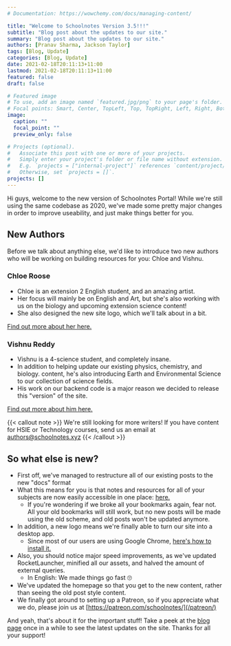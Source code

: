 ```yaml
---
# Documentation: https://wowchemy.com/docs/managing-content/

title: "Welcome to Schoolnotes Version 3.5!!!"
subtitle: "Blog post about the updates to our site."
summary: "Blog post about the updates to our site."
authors: [Pranav Sharma, Jackson Taylor]
tags: [Blog, Update]
categories: [Blog, Update]
date: 2021-02-18T20:11:13+11:00
lastmod: 2021-02-18T20:11:13+11:00
featured: false
draft: false

# Featured image
# To use, add an image named `featured.jpg/png` to your page's folder.
# Focal points: Smart, Center, TopLeft, Top, TopRight, Left, Right, BottomLeft, Bottom, BottomRight.
image:
  caption: ""
  focal_point: ""
  preview_only: false

# Projects (optional).
#   Associate this post with one or more of your projects.
#   Simply enter your project's folder or file name without extension.
#   E.g. `projects = ["internal-project"]` references `content/project/deep-learning/index.md`.
#   Otherwise, set `projects = []`.
projects: []
---
```

Hi guys, welcome to the new version of Schoolnotes Portal! While we're still using the same codebase as 2020, we've made some pretty major changes in order to improve useability, and just make things better for you.
## New Authors
Before we talk about anything else, we'd like to introduce two new authors who will be working on building resources for you: Chloe and Vishnu.
### Chloe Roose
- Chloe is an extension 2 English student, and an amazing artist.
- Her focus will mainly be on English and Art, but she's also working with us on the biology and upcoming extension science content!
- She also designed the new site logo, which we'll talk about in a bit.

[Find out more about her here.](/authors/chloe-roose/)
### Vishnu Reddy
- Vishnu is a 4-science student, and completely insane.
- In addition to helping update our existing physics, chemistry, and biology. content, he's also introducing Earth and Environmental Science to our collection of science fields.
- His work on our backend code is a major reason we decided to release this "version" of the site.

[Find out more about him here.](/authors/vishnu-reddy)

{{< callout note >}}
We're still looking for more writers! If you have content for HSIE or Technology courses, send us an email at [authors@schoolnotes.xyz](mailto:authors@schoolnotes.xyz)
{{< /callout >}}

## So what else is new?
- First off, we've managed to restructure all of our existing posts to the new "docs" format
- What this means for you is that notes and resources for all of your subjects are now easily accessible in one place: [here.](/courses/)
  - If you're wondering if we broke all your bookmarks again, fear not. All your old bookmarks will still work, but no new posts will be made using the old scheme, and old posts won't be updated anymore.
- In addition, a new logo means we're finally able to turn our site into a desktop app.
  - Since most of our users are using Google Chrome, [here's how to install it.](/help/installation-guide/)
- Also, you should notice major speed improvements, as we've updated RocketLauncher, minified all our assets, and halved the amount of external queries.
  - In English: We made things go fast :roll_eyes:
- We've updated the homepage so that you get to the new content, rather than seeing the old post style content.
- We finally got around to setting up a Patreon, so if you appreciate what we do, please join us at [https://patreon.com/schoolnotes/](/patreon/)

And yeah, that's about it for the important stuff! Take a peek at the [blog page](/blog/) once in a while to see the latest updates on the site. Thanks for all your support!
